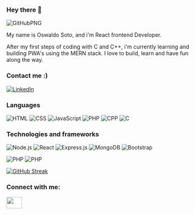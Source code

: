 ### Hey there 👋
![GitHubPNG](https://user-images.githubusercontent.com/26017333/192372810-6df32dcc-65a8-4caa-9e23-c7205da5a65f.png)

My name is Oswaldo Soto, and i'm React frontend Developer.

After my first steps of coding with C and C++, i'm currently learning and building PWA's using the MERN stack. I love to build, learn and have fun along the way.


### Contact me :)

[![LinkedIn](https://img.shields.io/badge/LinkedIn-000?logo=linkedin)](https://www.linkedin.com/in/oswaldojsotog/)

### Languages

![HTML](https://img.shields.io/badge/-HTML-000?logo=HTML5)
![CSS](https://img.shields.io/badge/-CSS3-000?logo=CSS3)
![JavaScript](https://img.shields.io/badge/-JavaScript-000?&logo=JavaScript)
![PHP](https://img.shields.io/badge/C++-00599C?style=flat-square&logo=C%2B%2B&logoColor=white)
![CPP]([https://img.shields.io/badge/C++-00599C?style=flat-square&logo=C%2B%2B&logoColor=white](https://img.shields.io/badge/c-%2300599C.svg?style=for-the-badge&logo=c&logoColor=white))
![C]([[https://img.shields.io/badge/C++-00599C?style=flat-square&logo=C%2B%2B&logoColor=white](https://img.shields.io/badge/c-%2300599C.svg?style=for-the-badge&logo=c&logoColor=white](https://img.shields.io/badge/c-%2300599C.svg?style=for-the-badge&logo=c&logoColor=white)))

### Technologies and frameworks

![Node.js](https://img.shields.io/badge/-Node.js-000?&logo=node.js)
![React](https://img.shields.io/badge/-React-000?&logo=React)
![Express.js](https://img.shields.io/badge/-Expressjs-000?logo=Express)
![MongoDB](https://img.shields.io/badge/-MongoDB-000?logo=MongoDB)
![Bootstrap](https://img.shields.io/badge/-Bootstrap-000?logo=Bootstrap)

![PHP](https://img.shields.io/badge/C++-00599C?style=flat-square&logo=C%2B%2B&logoColor=white)
![PHP](https://img.shields.io/badge/C++-00599C?style=flat-square&logo=C%2B%2B&logoColor=white)


<!--
**OswalDev/OswalDev** is a ✨ _special_ ✨ repository because its `README.md` (this file) appears on your GitHub profile.

Here are some ideas to get you started:

- 🔭 I’m currently working on ...
- 🌱 I’m currently learning ...
- 👯 I’m looking to collaborate on ...
- 🤔 I’m looking for help with ...
- 💬 Ask me about ...
- 📫 How to reach me: ...
- 😄 Pronouns: ...
- ⚡ Fun fact: ...
-->

[![GitHub Streak](http://github-readme-streak-stats.herokuapp.com?user=OswalDev&theme=dark&date_format=M%20j%5B%2C%20Y%5D)](https://git.io/streak-stats)

<h3 align="left">Connect with me:</h3>
<p align="left">
<a href="https://www.linkedin.com/in/oswaldojsotog/" target="blank"><img align="center" src="https://cdn.jsdelivr.net/npm/simple-icons@3.0.1/icons/linkedin.svg" alt="" height="30" width="40" /></a>
</p>
